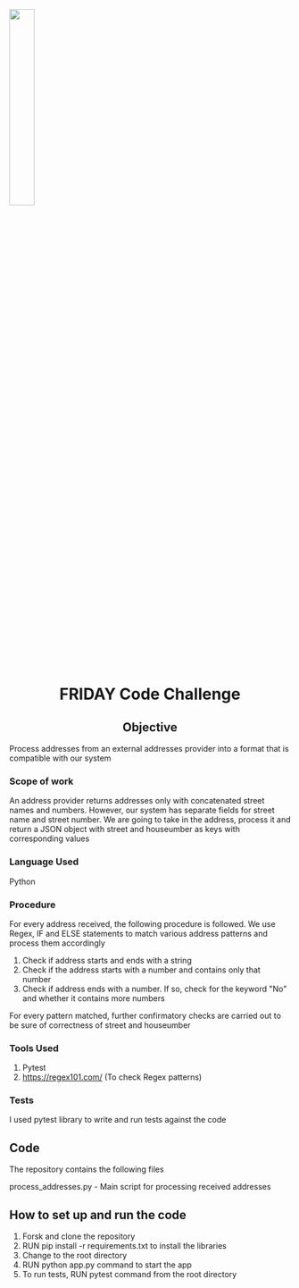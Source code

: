   <img src='https://coverager.com/wp-content/uploads/2019/10/FRIDAY.png' width='30%' align='center'>
<h1 align='center'>FRIDAY Code Challenge
 
</h1> 
<h2 align='center'>Objective </h2>
Process addresses from an external addresses provider into a format that is compatible with our system

### Scope of work
An address provider returns addresses only with concatenated street names and numbers. However, our system has separate fields for street name and street number. We are going to take in the address, process it and return a JSON object with street and houseumber as keys with corresponding values

### Language Used
Python

### Procedure
For every address received, the following procedure is followed. We use Regex, IF and ELSE statements to match various address patterns and process them accordingly
1. Check if address starts and ends with a string 
2. Check if the address starts with a number and contains only that number
3. Check if address ends with a number. If so, check for the keyword "No" and whether it contains more numbers

For every pattern matched, further confirmatory checks are carried out to be sure of correctness of street and houseumber 

### Tools Used
1. Pytest
2. https://regex101.com/ (To check Regex patterns)

### Tests
I used pytest library to write and run tests against the code

## Code
The repository contains the following files

process_addresses.py - Main script for processing received addresses

## How to set up and run the code
1. Forsk and clone the repository 
2. RUN pip install -r requirements.txt to install the libraries
3. Change to the root directory
4. RUN python app.py command to start the app
5. To run tests, RUN pytest command from the root directory



